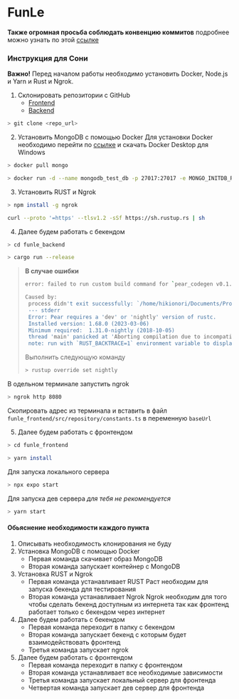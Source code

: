 # FunLe

**Также огромная просьба соблюдать конвенцию коммитов**
подробнее можно узнать по этой [ссылке](https://www.conventionalcommits.org/en/v1.0.0/)

### Инструкция для Сони
**Важно!** Перед началом работы необходимо установить Docker, Node.js и Yarn и Rust и Ngrok.

1. Склонировать репозитории с GitHub
    * [Frontend](https://github.com/FunLe-Math-learning-app/funle_frontend.git)
    * [Backend](https://github.com/FunLe-Math-learning-app/funle_backend.git)

```bash
> git clone <repo_url>
```

2. Установить MongoDB с помощью Docker
Для установки Docker необходимо перейти по [ссылке](https://desktop.docker.com/win/main/amd64/Docker%20Desktop%20Installer.exe) и скачать Docker Desktop для Windows

```bash
> docker pull mongo
```
```bash
> docker run -d --name mongodb_test_db -p 27017:27017 -e MONGO_INITDB_ROOT_USERNAME=root -e MONGO_INITDB_ROOT_PASSWORD=root mongo
```

3. Установить RUST и Ngrok
```bash
> npm install -g ngrok
```
```bash
curl --proto '=https' --tlsv1.2 -sSf https://sh.rustup.rs | sh
```

4. Далее будем работать с бекендом
```bash
> cd funle_backend
```
```bash
> cargo run --release
```

>**В случае ошибки**
>```bash
>error: failed to run custom build command for `pear_codegen v0.1.5`
>
>Caused by:
>  process didn't exit successfully: `/home/hikionori/Documents/Projects/Diplom/funle_backend/target/release  build/pear_codegen-69fc57a4fbc6be48/build-script-build` (exit status: 101)
>  --- stderr
>  Error: Pear requires a 'dev' or 'nightly' version of rustc.
>  Installed version: 1.68.0 (2023-03-06)
>  Minimum required:  1.31.0-nightly (2018-10-05)
>  thread 'main' panicked at 'Aborting compilation due to incompatible compiler.', /home/hikionori/.cargo/registry/src/github.com-1ecc6299db9ec823/pear_codegen-0.1.5/build.rs:24:13
>  note: run with `RUST_BACKTRACE=1` environment variable to display a backtrace
>```
>
>Выполнить следующую команду
>```bash
>> rustup override set nightly
>```

В одельном терминале запустить ngrok
```bash
> ngrok http 8080
```
Скопировать адрес из терминала и вставить в файл `funle_frontend/src/repository/constants.ts` в переменную `baseUrl`

5. Далее будем работать с фронтендом
```bash
> cd funle_frontend
```
```bash
> yarn install
```
Для запуска локального сервера
```bash
> npx expo start
```

Для запуска дев сервера *для тебя не рекомендуется*
```bash
> yarn start
```

#### Обьяснение необходимости каждого пункта
1. Описывать необходимость клонирования не буду
2. Установка MongoDB с помощью Docker
    * Первая команда скачивает образ MongoDB
    * Вторая команда запускает контейнер с MongoDB
3. Установка RUST и Ngrok
    * Первая команда устанавливает RUST
    Раст необходим для запуска бекенда для тестирования
    * Вторая команда устанавливает Ngrok
    Ngrok необходим для того чтобы сделать бекенд доступным из интернета так как фронтенд работает только с бекендом через интернет
4. Далее будем работать с бекендом
    * Первая команда переходит в папку с бекендом
    * Вторая команда запускает бекенд с которым будет взаимодействовать фронтенд
    * Третья команда запускает ngrok
5. Далее будем работать с фронтендом
    * Первая команда переходит в папку с фронтендом
    * Вторая команда устанавливает все необходимые зависимости
    * Третья команда запускает локальный сервер для фронтенда
    * Четвертая команда запускает дев сервер для фронтенда
